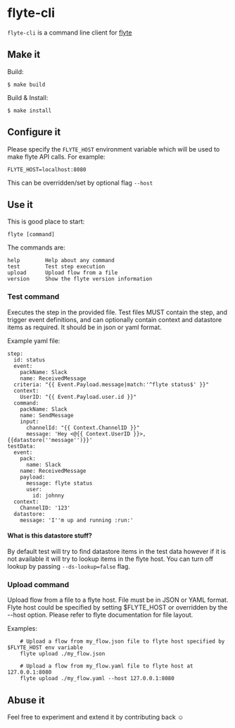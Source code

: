 # flyte-cli
`flyte-cli` is a command line client for [flyte](https://github.com/HotelsDotCom/flyte)

## Make it
Build:
```
$ make build
```
Build & Install:
```
$ make install
```

## Configure it
Please specify the `FLYTE_HOST` environment variable which will be used to make flyte API calls. For example:
```
FLYTE_HOST=localhost:8080
```
This can be overridden/set by optional flag `--host`

## Use it
This is good place to start:
```
flyte [command]
```
The commands are:
```
help        Help about any command
test        Test step execution
upload      Upload flow from a file
version     Show the flyte version information
```

### Test command
Executes the step in the provided file. Test files MUST contain the
step, and trigger event definitions, and can optionally contain context and datastore
items as required. It should be in json or yaml format.

Example yaml file:
```
step:
  id: status
  event:
    packName: Slack
    name: ReceivedMessage
  criteria: "{{ Event.Payload.message|match:'^flyte status$' }}"
  context:
    UserID: "{{ Event.Payload.user.id }}"
  command:
    packName: Slack
    name: SendMessage
    input:
      channelId: "{{ Context.ChannelID }}"
      message: 'Hey <@{{ Context.UserID }}>, {{datastore(''message'')}}'
testData:
  event:
    pack:
      name: Slack
    name: ReceivedMessage
    payload:
      message: flyte status
      user:
        id: johnny
  context:
    ChannelID: '123'
  datastore:
    message: 'I''m up and running :run:'
```
#### What is this datastore stuff?
By default test will try to find datastore items in the test data however if it is not available it will try to lookup
items in the flyte host. You can turn off lookup by passing `--ds-lookup=false` flag.


### Upload command
Upload flow from a file to a flyte host. File must be in JSON or YAML format.
Flyte host could be specified by setting $FLYTE_HOST or overridden by the --host option.
Please refer to flyte documentation for file layout.

Examples:
```
	# Upload a flow from my_flow.json file to flyte host specified by $FLYTE_HOST env variable
	flyte upload ./my_flow.json

	# Upload a flow from my_flow.yaml file to flyte host at 127.0.0.1:8080
	flyte upload ./my_flow.yaml --host 127.0.0.1:8080
```

## Abuse it
Feel free to experiment and extend it by contributing back :relaxed:
